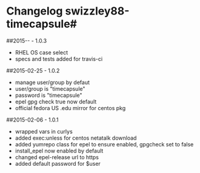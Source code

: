 # Changelog swizzley88-timecapsule#

##2015-- - 1.0.3
- RHEL OS case select
- specs and tests added for travis-ci


##2015-02-25 - 1.0.2
- manage user/group by defaut
- user/group is "timecapsule"
- password is "timecapsule"
- epel gpg check true now default
- official fedora US .edu mirror for centos pkg


##2015-02-06 - 1.0.1 
- wrapped vars in curlys
- added exec:unless for centos netatalk download
- added yumrepo class for epel to ensure enabled, gpgcheck set to false
- install_epel now enabled by default
- changed epel-release url to https
- added default password for $user 
